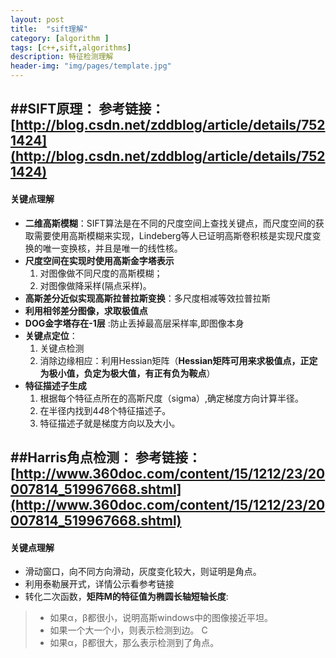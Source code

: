```yaml
---
layout: post
title:  "sift理解"
category: [algorithm ]
tags: [c++,sift,algorithms]
description: 特征检测理解
header-img: "img/pages/template.jpg"
---
```


##SIFT原理：
参考链接：[http://blog.csdn.net/zddblog/article/details/7521424](http://blog.csdn.net/zddblog/article/details/7521424)
---
#### 关键点理解
* **二维高斯模糊**：SIFT算法是在不同的尺度空间上查找关键点，而尺度空间的获取需要使用高斯模糊来实现，Lindeberg等人已证明高斯卷积核是实现尺度变换的唯一变换核，并且是唯一的线性核。
* **尺度空间在实现时使用高斯金字塔表示**
   1. 对图像做不同尺度的高斯模糊；
   2. 对图像做降采样(隔点采样)。
* **高斯差分近似实现高斯拉普拉斯变换**：多尺度相减等效拉普拉斯
* **利用相邻差分图像，求取极值点**
* **DOG金字塔存在-1层** :防止丢掉最高层采样率,即图像本身
* **关键点定位**：
	1. 关键点检测
	2. 消除边缘相应：利用Hessian矩阵（**Hessian矩阵可用来求极值点，正定为极小值，负定为极大值，有正有负为鞍点**）
* **特征描述子生成**
	1. 根据每个特征点所在的高斯尺度（sigma）,确定梯度方向计算半径。
	2. 在半径内找到4*4*8个特征描述子。
	3. 特征描述子就是梯度方向以及大小。

##Harris角点检测：
参考链接：[http://www.360doc.com/content/15/1212/23/20007814_519967668.shtml](http://www.360doc.com/content/15/1212/23/20007814_519967668.shtml) 
---
#### 关键点理解
* 滑动窗口，向不同方向滑动，灰度变化较大，则证明是角点。
* 利用泰勒展开式，详情公示看参考链接
* 转化二次函数，**矩阵M的特征值为椭圆长轴短轴长度**:
>* 如果α，β都很小，说明高斯windows中的图像接近平坦。  
>* 如果一个大一个小，则表示检测到边。 C 
>* 如果α，β都很大，那么表示检测到了角点。



